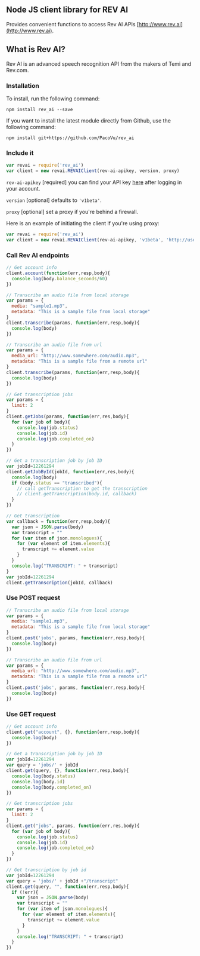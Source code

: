 ## Node JS client library for REV AI
Provides convenient functions to access Rev AI APIs [http://www.rev.ai](http://www.rev.ai).

## What is Rev AI?
Rev AI is an advanced speech recognition API from the makers of Temi and Rev.com.

### Installation
To install, run the following command:
```
npm install rev_ai --save
```
If you want to install the latest module directly from Github, use the following command:
```
npm install git+https://github.com/PacoVu/rev_ai
```

### Include it
```js
var revai = require('rev_ai')
var client = new revai.REVAIClient(rev-ai-apikey, version, proxy)
```
`rev-ai-apikey` [required] you can find your API key [here](https://www.rev.ai/settings) after logging in your account.

`version` [optional] defaults to `'v1beta'`.

`proxy` [optional] set a proxy if you're behind a firewall.

Here is an example of initiating the client if you're using proxy:
```js
var revai = require('rev_ai')
var client = new revai.REVAIClient(rev-ai-apikey, 'v1beta', 'http://user:pass@proxy.server.com:3128')
```
### Call Rev AI endpoints
```js
// Get account info
client.account(function(err,resp,body){
  console.log(body.balance_seconds/60)
})

// Transcribe an audio file from local storage
var params = {
  media: "sample1.mp3",
  metadata: "This is a sample file from local storage"
}
client.transcribe(params, function(err,resp,body){
  console.log(body)
})

// Transcribe an audio file from url
var params = {
  media_url: "http://www.somewhere.com/audio.mp3",
  metadata: "This is a sample file from a remote url"
}
client.transcribe(params, function(err,resp,body){
  console.log(body)
})

// Get transcription jobs
var params = {
  limit: 2
}
client.getJobs(params, function(err,res,body){
  for (var job of body){
    console.log(job.status)
    console.log(job.id)
    console.log(job.completed_on)
  }
})

// Get a transcription job by job ID
var jobId=12261294
client.getJobById(jobId, function(err,res,body){
  console.log(body)
  if (body.status == "transcribed"){
    // call getTranscription to get the transcription
    // client.getTranscription(body.id, callback)
  }
})

// Get transcription
var callback = function(err,resp,body){
  var json = JSON.parse(body)
  var transcript = ""
  for (var item of json.monologues){
    for (var element of item.elements){
      transcript += element.value
    }
  }
  console.log("TRANSCRIPT: " + transcript)
}
var jobId=12261294
client.getTranscription(jobId, callback)
```

### Use POST request
```js
// Transcribe an audio file from local storage
var params = {
  media: "sample1.mp3",
  metadata: "This is a sample file from local storage"
}
client.post('jobs', params, function(err,resp,body){
  console.log(body)
})

// Transcribe an audio file from url
var params = {
  media_url: "http://www.somewhere.com/audio.mp3",
  metadata: "This is a sample file from a remote url"
}
client.post('jobs', params, function(err,resp,body){
  console.log(body)
})
```

### Use GET request
```js
// Get account info
client.get("account", {}, function(err,resp,body){
  console.log(body)
})

// Get a transcription job by job ID
var jobId=12261294
var query = 'jobs/' + jobId
client.get(query, {}, function(err,resp,body){
  console.log(body.status)
  console.log(body.id)
  console.log(body.completed_on)
})

// Get transcription jobs
var params = {
  limit: 2
}
client.get("jobs", params, function(err,res,body){
  for (var job of body){
    console.log(job.status)
    console.log(job.id)
    console.log(job.completed_on)
  }
})

// Get transcription by job id
var jobId=12261294
var query = 'jobs/' + jobId +"/transcript"
client.get(query, "", function(err,resp,body){
  if (!err){
    var json = JSON.parse(body)
    var transcript = ""
    for (var item of json.monologues){
      for (var element of item.elements){
        transcript += element.value
      }
    }
    console.log("TRANSCRIPT: " + transcript)
  }
})
```
